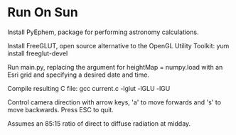 Run On Sun
==========

Install PyEphem, package for performing astronomy calculations.

Install FreeGLUT, open source alternative to the OpenGL Utility Toolkit: yum install freeglut-devel

Run main.py, replacing the argument for heightMap = numpy.load with an Esri grid and specifying a desired date and time.

Compile resulting C file: gcc current.c -lglut -lGLU -lGU

Control camera direction with arrow keys, 'a' to move forwards and 's' to move backwards.
Press ESC to quit.


Assumes an 85:15 ratio of direct to diffuse radiation at midday.
